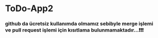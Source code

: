 # ToDo-App2


### github da ücretsiz kullanımda olmamız sebibyle merge işlemi ve pull request işlemi için kısıtlama bulunmamaktadır...❗❗❗ 
